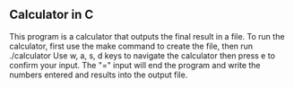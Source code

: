 ## Calculator in C

This program is a calculator that outputs the final result in a file.
To run the calculator, first use the make command to create the file, then run ./calculator <outputFilename>
Use w, a, s, d keys to navigate the calculator then press e to confirm your input.
The "=" input will end the program and write the numbers entered and results into the output file.

